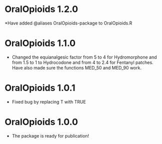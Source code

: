 
# OralOpioids 1.2.0
*Have added @aliases OralOpioids-package to OralOpioids.R


# OralOpioids 1.1.0
* Changed the equianalgesic factor from 5 to 4 for Hydromorphone and from 1.5 to 1 to Hydrocodone and from 4 to 2.4 for Fentanyl patches. Have also made sure the functions MED_50 and MED_90 work.

# OralOpioids 1.0.1
* Fixed bug by replacing T with TRUE

# OralOpioids 1.0.0
* The package is ready for publication!
